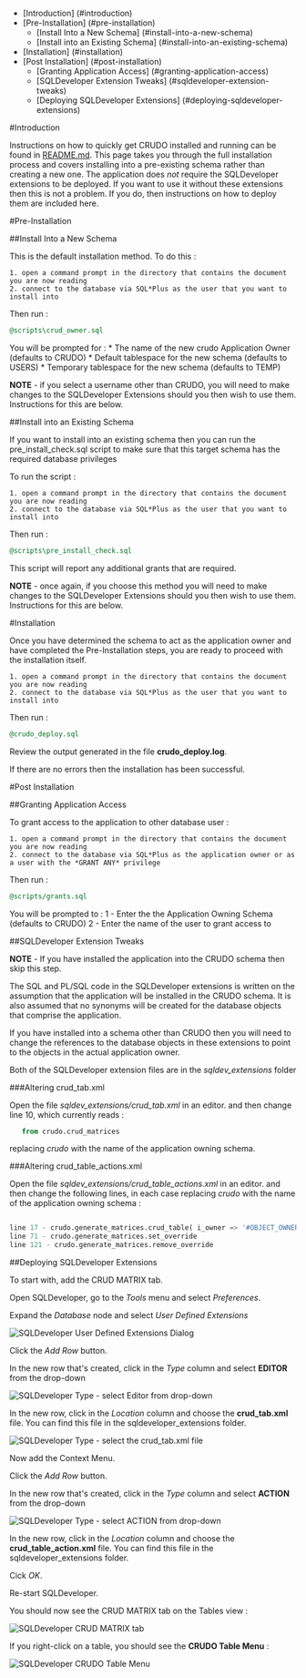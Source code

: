- [Introduction] (#introduction)
- [Pre-Installation] (#pre-installation)
    - [Install Into a New Schema] (#install-into-a-new-schema)
    - [Install into an Existing Schema] (#install-into-an-existing-schema)
- [Installation] (#installation)
- [Post Installation] (#post-installation)
    - [Granting Application Access] (#granting-application-access)
    - [SQLDeveloper Extension Tweaks] (#sqldeveloper-extension-tweaks)
    - [Deploying SQLDeveloper Extensions] (#deploying-sqldeveloper-extensions)
    
#Introduction

Instructions on how to quickly get CRUDO installed and running can be found in [README.md](../README.md).
This page takes you through the full installation process and covers installing into a pre-existing schema rather than creating a new one.
The application does *not* require the SQLDeveloper extensions to be deployed.
If you want to use it without these extensions then this is not a problem. 
If you do, then instructions on how to deploy them are included here.

#Pre-Installation

##Install Into a New Schema

This is the default installation method.
To do this :

    1. open a command prompt in the directory that contains the document you are now reading
    2. connect to the database via SQL*Plus as the user that you want to install into
Then run :
```sql
@scripts\crud_owner.sql
```

You will be prompted for :
    * The name of the new crudo Application Owner (defaults to CRUDO)
    * Default tablespace for the new schema (defaults to USERS)
    * Temporary tablespace for the new schema (defaults to TEMP)
    
**NOTE** - if you select a username other than CRUDO, you will need to make changes to the SQLDeveloper Extensions should you then wish to use them.
Instructions for this are below.

##Install into an Existing Schema
    
If you want to install into an existing schema then you can run the pre_install_check.sql script to make sure that this target schema has the required database privileges

To run the script :

    1. open a command prompt in the directory that contains the document you are now reading
    2. connect to the database via SQL*Plus as the user that you want to install into
Then run :
```sql
@scripts\pre_install_check.sql
```

This script will report any additional grants that are required.

**NOTE** - once again, if you choose this method you will need to make changes to the SQLDeveloper Extensions should you then wish to use them.
Instructions for this are below.

#Installation

Once you have determined the schema to act as the application owner and have completed the Pre-Installation steps, you are ready to proceed with the installation itself.

    1. open a command prompt in the directory that contains the document you are now reading
    2. connect to the database via SQL*Plus as the user that you want to install into
Then run :
```sql
@crudo_deploy.sql
```
Review the output generated in the file **crudo_deploy.log**.

If there are no errors then the installation has been successful.

#Post Installation

##Granting Application Access

To grant access to the application to other database user :

    1. open a command prompt in the directory that contains the document you are now reading
    2. connect to the database via SQL*Plus as the application owner or as a user with the *GRANT ANY* privilege
Then run :
```sql
@scripts/grants.sql
```
You will be prompted to :
    1 - Enter the the Application Owning Schema (defaults to CRUDO)
    2 - Enter the name of the user to grant access to


##SQLDeveloper Extension Tweaks

**NOTE** - If you have installed the application into the CRUDO schema then skip this step.

The SQL and PL/SQL code in the SQLDeveloper extensions is written on the assumption that the application will be installed in the CRUDO schema.
It is also assumed that no synonyms will be created for the database objects that comprise the application.

If you have installed into a schema other than CRUDO then you will need to change the references to the database objects in these extensions to point to the objects in the actual application owner.

Both of the SQLDeveloper extension files are in the *sqldev_extensions* folder

###Altering crud_tab.xml

Open the file *sqldev_extensions/crud_tab.xml* in an editor. and then change line 10, which currently reads :

```sql
   from crudo.crud_matrices
```

replacing *crudo* with the name of the application owning schema.

###Altering crud_table_actions.xml

Open the file *sqldev_extensions/crud_table_actions.xml* in an editor. and then change the following lines, in each case replacing *crudo* with the name of the application owning schema : 

```sql

line 17 - crudo.generate_matrices.crud_table( i_owner => '#OBJECT_OWNER#', i_table_name => '#OBJECT_NAME#', i_refresh_type => '#0#');
line 71 - crudo.generate_matrices.set_override
line 121 - crudo.generate_matrices.remove_override
```

##Deploying SQLDeveloper Extensions

To start with, add the CRUD MATRIX tab.

Open SQLDeveloper, go to the *Tools* menu and select *Preferences*.

Expand the *Database* node and select *User Defined Extensions*

<img alt="SQLDeveloper User Defined Extensions Dialog" border="0" src="images/ude_dialog.png">

Click the *Add Row* button.

In the new row that's created, click in the *Type* column and select **EDITOR** from the drop-down

<img alt="SQLDeveloper Type - select Editor from drop-down" border="0" src="images/add_tab1.png">

In the new row, click in the *Location* column and choose the **crud_tab.xml** file. You can find this file in the sqldeveloper_extensions folder.

<img alt="SQLDeveloper Type - select the crud_tab.xml file" border="0" src="images/add_tab2.png">

Now add the Context Menu.

Click the *Add Row* button.

In the new row that's created, click in the *Type* column and select **ACTION** from the drop-down

<img alt="SQLDeveloper Type - select ACTION from drop-down" border="0" src="images/add_action.png">

In the new row, click in the *Location* column and choose the **crud_table_action.xml** file. You can find this file in the sqldeveloper_extensions folder.

Cick *OK*.

Re-start SQLDeveloper.

You should now see the CRUD MATRIX tab on the Tables view :

<img alt="SQLDeveloper CRUD MATRIX tab" border="0" src="../sqld_tab.png">

If you right-click on a table, you should see the **CRUDO Table Menu** :

<img alt="SQLDeveloper CRUDO Table Menu" border="0" src="images/menu.png">

